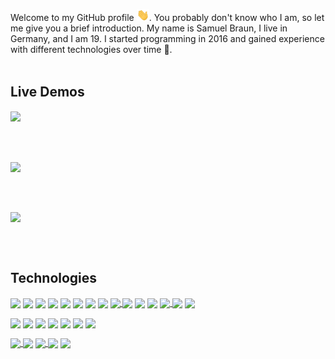 Welcome to my GitHub profile <img src="https://raw.githubusercontent.com/MindLabor/MindLabor/master/wave.gif" width="20px">. You probably don't know who I am, so let me give you a brief introduction. My name is Samuel Braun, I live in Germany, and I am 19. I started programming in 2016 and gained experience with different technologies over time 🧰.
&nbsp;<br>&nbsp;

## Live Demos
<a href="https://mindlabordev.github.io/Frac/">
  <img align="center" src="https://raw.githubusercontent.com/MindLaborDev/MindLaborDev/master/preview/frac.svg" />
</a>

&nbsp;<br>&nbsp;

<a href="https://mindlabor.dev/">
  <img align="center" src="https://raw.githubusercontent.com/MindLaborDev/MindLaborDev/master/preview/cms.svg" />
</a>

&nbsp;<br>&nbsp;

<a href="https://mindlabordev.github.io/DFT-Machine/">
  <img align="center" src="https://raw.githubusercontent.com/MindLaborDev/MindLaborDev/master/preview/dft.svg" />
</a>

&nbsp;<br>&nbsp;


## Technologies

<a name="m"><img align="center" width="28" src="https://raw.githubusercontent.com/MindLaborDev/MindLaborDev/master/icons/html5.svg" />
</a>
<a name="m"><img align="center" width="8" src="https://raw.githubusercontent.com/MindLaborDev/MindLaborDev/master/icons/_.svg" />
</a>
<a name="m"><img align="center" width="28" src="https://raw.githubusercontent.com/MindLaborDev/MindLaborDev/master/icons/css-3.svg" />
</a>
<a name="m"><img align="center" width="8" src="https://raw.githubusercontent.com/MindLaborDev/MindLaborDev/master/icons/_.svg" />
</a>
<a name="m"><img align="center" width="28" src="https://raw.githubusercontent.com/MindLaborDev/MindLaborDev/master/icons/typescript.svg" />
</a>
<a name="m"><img align="center" width="8" src="https://raw.githubusercontent.com/MindLaborDev/MindLaborDev/master/icons/_.svg" />
</a>
<a name="m"><img align="center" width="28" src="https://raw.githubusercontent.com/MindLaborDev/MindLaborDev/master/icons/js.svg" />
</a>
<a name="m"><img align="center" width="8" src="https://raw.githubusercontent.com/MindLaborDev/MindLaborDev/master/icons/_.svg" />
</a>
<a name="m" href="https://angular.io/"><img align="center" width="28" src="https://raw.githubusercontent.com/MindLaborDev/MindLaborDev/master/icons/angular.svg" />
</a>
<a name="m"><img align="center" width="8" src="https://raw.githubusercontent.com/MindLaborDev/MindLaborDev/master/icons/_.svg" />
</a>
<a name="m"><img align="center" width="28" src="https://raw.githubusercontent.com/MindLaborDev/MindLaborDev/master/icons/sass.svg" />
</a>
<a name="m"><img align="center" width="8" src="https://raw.githubusercontent.com/MindLaborDev/MindLaborDev/master/icons/_.svg" />
</a>
<a name="m" href="https://www.figma.com/"><img align="center" height="28" src="https://raw.githubusercontent.com/MindLaborDev/MindLaborDev/master/icons/figma.svg" />
</a>
<a name="m"><img align="center" width="8" src="https://raw.githubusercontent.com/MindLaborDev/MindLaborDev/master/icons/_.svg" />
</a>
<a name="m"><img align="center" width="28" src="https://raw.githubusercontent.com/MindLaborDev/MindLaborDev/master/icons/gitt.svg" />
</a>



<a name="m"><img align="center" width="28" src="https://raw.githubusercontent.com/MindLaborDev/MindLaborDev/master/icons/python.svg" />
</a>
<a name="m"><img align="center" width="8" src="https://raw.githubusercontent.com/MindLaborDev/MindLaborDev/master/icons/_.svg" />
</a>
<a name="m"><img align="center" width="28" src="https://raw.githubusercontent.com/MindLaborDev/MindLaborDev/master/icons/java.svg" />
</a>
<a name="m"><img align="center" width="8" src="https://raw.githubusercontent.com/MindLaborDev/MindLaborDev/master/icons/_.svg" />
</a>
<a name="m"><img align="center" width="28" src="https://raw.githubusercontent.com/MindLaborDev/MindLaborDev/master/icons/php.svg" />
</a>
<a name="m"><img align="center" width="8" src="https://raw.githubusercontent.com/MindLaborDev/MindLaborDev/master/icons/_.svg" />
</a>
<a name="m" href="https://www.mysql.com/"><img align="center" width="28" src="https://raw.githubusercontent.com/MindLaborDev/MindLaborDev/master/icons/database.svg" />
</a>


<a name="m" href="https://erpnext.com/"><img align="center" width="28" src="https://raw.githubusercontent.com/MindLaborDev/MindLaborDev/master/icons/erpnext.svg" />
</a>
<a name="m"><img align="center" width="8" src="https://raw.githubusercontent.com/MindLaborDev/MindLaborDev/master/icons/_.svg" />
</a>
<a name="m" href="https://processing.org/"><img align="center" width="28" src="https://raw.githubusercontent.com/MindLaborDev/MindLaborDev/master/icons/processing.svg" />
</a>
<a name="m"><img align="center" width="8" src="https://raw.githubusercontent.com/MindLaborDev/MindLaborDev/master/icons/_.svg" />
</a>
<a name="m" href="https://jquery.com/"><img align="center" width="28" src="https://raw.githubusercontent.com/MindLaborDev/MindLaborDev/master/icons/jquery.svg" />
</a>

&nbsp;<br>&nbsp;

